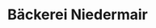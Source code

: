 ---
title: "Bäckerei Niedermair"
url: /diedorf/baeckerei-niedermair-hauptstrasse/
shop: Bäckerei
---